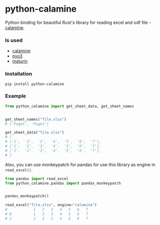 # python-calamine

Python binding for beautiful Rust's library for reading excel and odf file - [calamine](https://github.com/tafia/calamine).

### Is used
* [calamine](https://github.com/tafia/calamine)
* [pyo3](https://github.com/PyO3/pyo3)
* [maturin](https://github.com/PyO3/maturin)

### Installation
```
pip install python-calamine
```

### Example 
```python
from python_calamine import get_sheet_data, get_sheet_names


get_sheet_names("file.xlsx")
# ['Page1', 'Page2']

get_sheet_data("file.xlsx")
# [
# ['1',  '2',  '3',  '4',  '5',  '6',  '7'],
# ['1',  '2',  '3',  '4',  '5',  '6',  '7'],
# ['1',  '2',  '3',  '4',  '5',  '6',  '7'],
# ]
```

Also, you can use monkeypatch for pandas for use this library as engine in `read_excel()`.
```python
from pandas import read_excel
from python_calamine.pandas import pandas_monkeypatch


pandas_monkeypatch()

read_excel("file.xlsx", engine="calamine")
#            1   2   3   4   5   6   7
# 0          1   2   3   4   5   6   7
# 1          1   2   3   4   5   6   7
```
